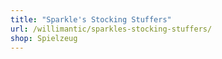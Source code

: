 ```yaml
---
title: "Sparkle's Stocking Stuffers"
url: /willimantic/sparkles-stocking-stuffers/
shop: Spielzeug
---
```

